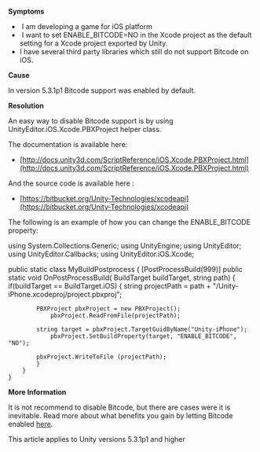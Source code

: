 
        

**Symptoms** 

*    I am developing a game for iOS platform
*    I want to set ENABLE_BITCODE=NO in the Xcode project as the default setting for a Xcode project exported by Unity.
*   I have several third party libraries which still do not support Bitcode on iOS. 

**Cause** 

In version 5.3.1p1 Bitcode support was enabled by default. 

**Resolution** 

An easy way to disable Bitcode support is by using UnityEditor.iOS.Xcode.PBXProject helper class.

The documentation is available here:

*   [http://docs.unity3d.com/ScriptReference/iOS.Xcode.PBXProject.html](http://docs.unity3d.com/ScriptReference/iOS.Xcode.PBXProject.html)

And the source code is available here :

*   [https://bitbucket.org/Unity-Technologies/xcodeapi](https://bitbucket.org/Unity-Technologies/xcodeapi)

The following is an example of how you can change the ENABLE_BITCODE property:

using System.Collections.Generic;
    using UnityEngine;
    using UnityEditor;
    using UnityEditor.Callbacks;
    using UnityEditor.iOS.Xcode;
    
public static class MyBuildPostprocess
    {
        [PostProcessBuild(999)]
        public static void OnPostProcessBuild( BuildTarget buildTarget, string path)
        {
            if(buildTarget == BuildTarget.iOS)
            {
                string projectPath = path + "/Unity-iPhone.xcodeproj/project.pbxproj";
    
            PBXProject pbxProject = new PBXProject();
                pbxProject.ReadFromFile(projectPath);
    
            string target = pbxProject.TargetGuidByName("Unity-iPhone");            
                pbxProject.SetBuildProperty(target, "ENABLE_BITCODE", "NO");
    
            pbxProject.WriteToFile (projectPath);
            }
        }
    }

**More Information** 

It is not recommend to disable Bitcode, but there are cases were it is inevitable. Read more about what benefits you gain by letting Bitcode enabled [here](/hc/en-us/articles/209933103).  

This article applies to Unity versions 5.3.1p1 and higher

      